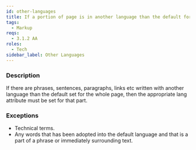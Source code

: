 ```yaml
---
id: other-languages
title: If a portion of page is in another language than the default for the page, set the appropriate language for it
tags:
  - Markup
reqs:
  - 3.1.2 AA
roles:
  - Tech
sidebar_label: Other Languages
---
```


### Description

If there are phrases, sentences, paragraphs, links etc written with another language than the default set for the whole page, then the appropriate lang attribute must be set for that part.

### Exceptions

- Technical terms.
- Any words that has been adopted into the default language and that is a part of a phrase or immediately surrounding text.
